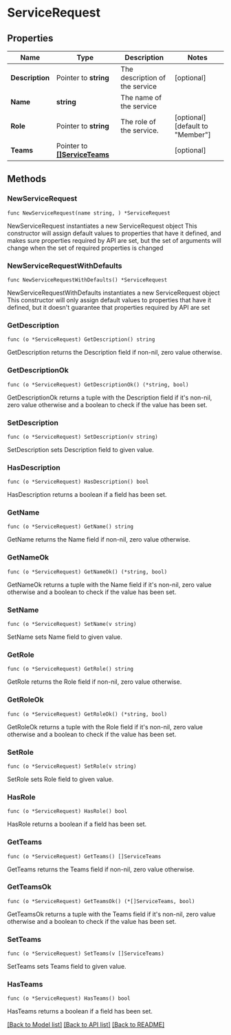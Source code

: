 # ServiceRequest

## Properties

Name | Type | Description | Notes
------------ | ------------- | ------------- | -------------
**Description** | Pointer to **string** | The description of the service | [optional] 
**Name** | **string** | The name of the service | 
**Role** | Pointer to **string** | The role of the service. | [optional] [default to "Member"]
**Teams** | Pointer to [**[]ServiceTeams**](ServiceTeams.md) |  | [optional] 

## Methods

### NewServiceRequest

`func NewServiceRequest(name string, ) *ServiceRequest`

NewServiceRequest instantiates a new ServiceRequest object
This constructor will assign default values to properties that have it defined,
and makes sure properties required by API are set, but the set of arguments
will change when the set of required properties is changed

### NewServiceRequestWithDefaults

`func NewServiceRequestWithDefaults() *ServiceRequest`

NewServiceRequestWithDefaults instantiates a new ServiceRequest object
This constructor will only assign default values to properties that have it defined,
but it doesn't guarantee that properties required by API are set

### GetDescription

`func (o *ServiceRequest) GetDescription() string`

GetDescription returns the Description field if non-nil, zero value otherwise.

### GetDescriptionOk

`func (o *ServiceRequest) GetDescriptionOk() (*string, bool)`

GetDescriptionOk returns a tuple with the Description field if it's non-nil, zero value otherwise
and a boolean to check if the value has been set.

### SetDescription

`func (o *ServiceRequest) SetDescription(v string)`

SetDescription sets Description field to given value.

### HasDescription

`func (o *ServiceRequest) HasDescription() bool`

HasDescription returns a boolean if a field has been set.

### GetName

`func (o *ServiceRequest) GetName() string`

GetName returns the Name field if non-nil, zero value otherwise.

### GetNameOk

`func (o *ServiceRequest) GetNameOk() (*string, bool)`

GetNameOk returns a tuple with the Name field if it's non-nil, zero value otherwise
and a boolean to check if the value has been set.

### SetName

`func (o *ServiceRequest) SetName(v string)`

SetName sets Name field to given value.


### GetRole

`func (o *ServiceRequest) GetRole() string`

GetRole returns the Role field if non-nil, zero value otherwise.

### GetRoleOk

`func (o *ServiceRequest) GetRoleOk() (*string, bool)`

GetRoleOk returns a tuple with the Role field if it's non-nil, zero value otherwise
and a boolean to check if the value has been set.

### SetRole

`func (o *ServiceRequest) SetRole(v string)`

SetRole sets Role field to given value.

### HasRole

`func (o *ServiceRequest) HasRole() bool`

HasRole returns a boolean if a field has been set.

### GetTeams

`func (o *ServiceRequest) GetTeams() []ServiceTeams`

GetTeams returns the Teams field if non-nil, zero value otherwise.

### GetTeamsOk

`func (o *ServiceRequest) GetTeamsOk() (*[]ServiceTeams, bool)`

GetTeamsOk returns a tuple with the Teams field if it's non-nil, zero value otherwise
and a boolean to check if the value has been set.

### SetTeams

`func (o *ServiceRequest) SetTeams(v []ServiceTeams)`

SetTeams sets Teams field to given value.

### HasTeams

`func (o *ServiceRequest) HasTeams() bool`

HasTeams returns a boolean if a field has been set.


[[Back to Model list]](../README.md#documentation-for-models) [[Back to API list]](../README.md#documentation-for-api-endpoints) [[Back to README]](../README.md)



